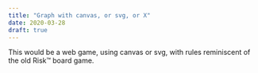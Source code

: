 ```yaml
---
title: "Graph with canvas, or svg, or X"
date: 2020-03-28
draft: true
---
```



This would be a web game, using canvas or svg, with rules
reminiscent of the old Risk™ board game.
